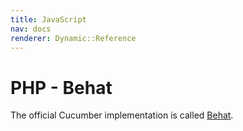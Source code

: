 ```yaml
---
title: JavaScript
nav: docs
renderer: Dynamic::Reference
---
```

# PHP - Behat

The official Cucumber implementation is called [Behat](http://behat.org).
